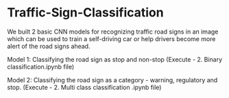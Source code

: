# Traffic-Sign-Classification

We built 2 basic CNN models for recognizing traffic road signs in an image which can be used to train a self-driving car or help drivers become more alert of the road signs ahead.

Model 1: Classifying the road sign as stop and non-stop (Execute - 2. Binary classification.ipynb file)

Model 2: Classifying the road sign as a category - warning, regulatory and stop. (Execute - 2. Multi class classification .ipynb file)
